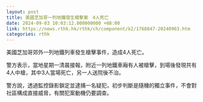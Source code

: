 ```yaml
---
layout: post
title: 美國芝加哥一列地鐵發生槍擊案　4人死亡
date: 2024-09-03 10:03:12.000000000 +08:00
link: https://news.rthk.hk/rthk/ch/component/k2/1768847-20240903.htm
categories: rthk
---
```


美國芝加哥郊外一列地鐵列車發生槍擊事件，造成4人死亡。 

警方表示，當地星期一清晨接報，附近一列地鐵車廂有人被槍擊，到場後發現共有4人中槍，其中3人當場死亡，另一人送院後不治。 
 
警方說，透過監控錄影鎖定並逮捕一名疑犯，初步判斷是隨機的獨立事件，不會對社區構成直接威脅，有關犯案動機仍要調查。
